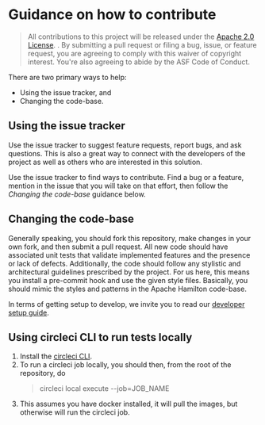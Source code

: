 <!--
    Licensed to the Apache Software Foundation (ASF) under one or more
    contributor license agreements.  See the NOTICE file distributed with
    this work for additional information regarding copyright ownership.
    The ASF licenses this file to You under the Apache License, Version 2.0
    (the "License"); you may not use this file except in compliance with
    the License.  You may obtain a copy of the License at

    http://www.apache.org/licenses/LICENSE-2.0

    Unless required by applicable law or agreed to in writing, software
    distributed under the License is distributed on an "AS IS" BASIS,
    WITHOUT WARRANTIES OR CONDITIONS OF ANY KIND, either express or implied.
    See the License for the specific language governing permissions and
    limitations under the License.
-->

# Guidance on how to contribute

> All contributions to this project will be released under the [Apache 2.0 License](LICENSE). .
> By submitting a pull request or filing a bug, issue, or
> feature request, you are agreeing to comply with this waiver of copyright interest.
> You're also agreeing to abide by the ASF Code of Conduct.


There are two primary ways to help:
 - Using the issue tracker, and
 - Changing the code-base.


## Using the issue tracker

Use the issue tracker to suggest feature requests, report bugs, and ask questions.
This is also a great way to connect with the developers of the project as well
as others who are interested in this solution.

Use the issue tracker to find ways to contribute. Find a bug or a feature, mention in
the issue that you will take on that effort, then follow the _Changing the code-base_
guidance below.


## Changing the code-base

Generally speaking, you should fork this repository, make changes in your
own fork, and then submit a pull request. All new code should have associated
unit tests that validate implemented features and the presence or lack of defects.
Additionally, the code should follow any stylistic and architectural guidelines
prescribed by the project. For us here, this means you install a pre-commit hook and use
the given style files. Basically, you should mimic the styles and patterns in the Apache Hamilton code-base.

In terms of getting setup to develop, we invite you to read our [developer setup guide](developer_setup.md).

## Using circleci CLI to run tests locally

1. Install the [circleci CLI](https://circleci.com/docs/2.0/local-cli/).
2. To run a circleci job locally, you should then, from the root of the repository, do
   > circleci local execute --job=JOB_NAME
3. This assumes you have docker installed, it will pull the images, but otherwise will run the circleci job.
